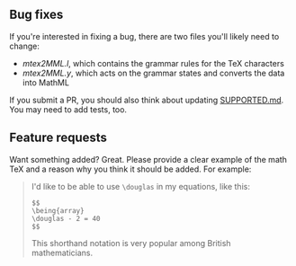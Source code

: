 ## Bug fixes

If you're interested in fixing a bug, there are two files you'll likely need to change:

* *mtex2MML.l*, which contains the grammar rules for the TeX characters
* *mtex2MML.y*, which acts on the grammar states and converts the data into MathML

If you submit a PR, you should also think about updating [SUPPORTED.md](SUPPORTED.md). You may need to add tests, too.

## Feature requests

Want something added? Great. Please provide a clear example of the math TeX and a reason why you think it should be added. For example:

> I'd like to be able to use `\douglas` in my equations, like this:
>
>     $$
>     \being{array}
>     \douglas - 2 = 40
>     $$
>
> This shorthand notation is very popular among British mathematicians.
